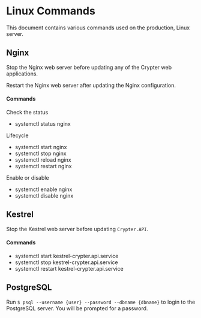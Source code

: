 # Linux Commands

This document contains various commands used on the production, Linux server.

## Nginx

Stop the Nginx web server before updating any of the Crypter web applications.

Restart the Nginx web server after updating the Nginx configuration.

#### Commands

Check the status
* systemctl status nginx

Lifecycle
* systemctl start nginx
* systemctl stop nginx
* systemctl reload nginx
* systemctl restart nginx

Enable or disable
* systemctl enable nginx
* systemctl disable nginx

## Kestrel

Stop the Kestrel web server before updating `Crypter.API`.

#### Commands

* systemctl start kestrel-crypter.api.service
* systemctl stop kestrel-crypter.api.service
* systemctl restart kestrel-crypter.api.service

## PostgreSQL

Run `$ psql --username {user} --password --dbname {dbname}` to login to the PostgreSQL server.  You will be prompted for a password.
